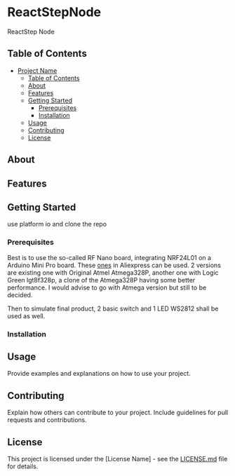 # ReactStepNode

ReactStep Node

## Table of Contents

- [Project Name](#project-name)
  - [Table of Contents](#table-of-contents)
  - [About](#about)
  - [Features](#features)
  - [Getting Started](#getting-started)
    - [Prerequisites](#prerequisites)
    - [Installation](#installation)
  - [Usage](#usage)
  - [Contributing](#contributing)
  - [License](#license)

## About


## Features

## Getting Started

use platform io and clone the repo

### Prerequisites

Best is to use the so-called RF Nano board, integrating NRF24L01 on a Arduino Mini Pro board.
These [ones](https://fr.aliexpress.rf/item/1005005472547279.html?spm=a2g0o.order_list.order_list_main.23.2af35e5by6vi0j&gatewayAdapt=glo2fra) in Aliexpress can be used.
2 versions are existing one with Original Atmel Atmega328P, another one with Logic Green lgt8f328p, a clone of the Atmega328P having some better performance.
I would advise to go with Atmega version but still to be decided.

Then to simulate final product, 2 basic switch and 1 LED WS2812 shall be used as well.
### Installation

## Usage

Provide examples and explanations on how to use your project.

## Contributing

Explain how others can contribute to your project. Include guidelines for pull requests and contributions.

## License

This project is licensed under the [License Name] - see the [LICENSE.md](LICENSE.md) file for details.